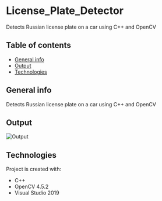 # License_Plate_Detector
Detects Russian license plate on a car using C++ and OpenCV

## Table of contents
* [General info](#general-info)
* [Output](#output)
* [Technologies](#technologies)

## General info
Detects Russian license plate on a car using C++ and OpenCV

## Output
![Output](https://user-images.githubusercontent.com/83662571/117636614-9e141f00-b19e-11eb-8e7c-906b800e63a7.gif)
	
## Technologies
Project is created with:
* C++
* OpenCV 4.5.2
* Visual Studio 2019
